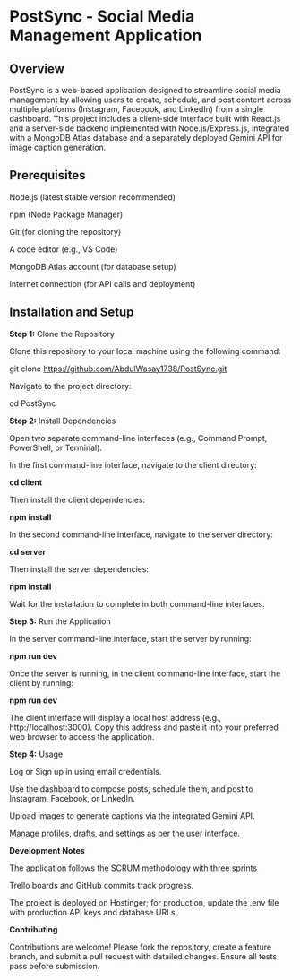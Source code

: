 # PostSync - Social Media Management Application

## Overview

PostSync is a web-based application designed to streamline social media management by allowing users to create, schedule, and post content across multiple platforms (Instagram, Facebook, and LinkedIn) from a single dashboard. This project includes a client-side interface built with React.js and a server-side backend implemented with Node.js/Express.js, integrated with a MongoDB Atlas database and a separately deployed Gemini API for image caption generation.

## Prerequisites





Node.js (latest stable version recommended)



npm (Node Package Manager)



Git (for cloning the repository)



A code editor (e.g., VS Code)



MongoDB Atlas account (for database setup)



Internet connection (for API calls and deployment)

## Installation and Setup

**Step 1:** Clone the Repository





Clone this repository to your local machine using the following command:

git clone https://github.com/AbdulWasay1738/PostSync.git



Navigate to the project directory:

cd PostSync

**Step 2:** Install Dependencies





Open two separate command-line interfaces (e.g., Command Prompt, PowerShell, or Terminal).



In the first command-line interface, navigate to the client directory: 

**cd client**

Then install the client dependencies:

**npm install**



In the second command-line interface, navigate to the server directory:

**cd server**

Then install the server dependencies:

**npm install**



Wait for the installation to complete in both command-line interfaces.

**Step 3:** Run the Application





In the server command-line interface, start the server by running:

**npm run dev**



Once the server is running, in the client command-line interface, start the client by running:

**npm run dev**



The client interface will display a local host address (e.g., http://localhost:3000). Copy this address and paste it into your preferred web browser to access the application.

**Step 4:** Usage





Log or Sign up in using email credentials.



Use the dashboard to compose posts, schedule them, and post to Instagram, Facebook, or LinkedIn.



Upload images to generate captions via the integrated Gemini API.



Manage profiles, drafts, and settings as per the user interface.

**Development Notes**





The application follows the SCRUM methodology with three sprints



Trello boards and GitHub commits track progress.



The project is deployed on Hostinger; for production, update the .env file with production API keys and database URLs.

**Contributing**

Contributions are welcome! Please fork the repository, create a feature branch, and submit a pull request with detailed changes. Ensure all tests pass before submission.
